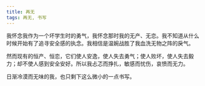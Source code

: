 ```yaml
---
title: 再无
tags: 再无, 书写
---
```



我怀念我作为一个坏学生时的勇气，我怀念那时我的无产、无恋。我不知道从什么时候开始有了追寻安全感的执念。我相信是温婉战胜了我血洗无物之阵的戾气。

然而现有的恒产、恒恋，它们使人安逸，使人失去勇气；使人败坏，使人失去毅力；却不使人感到安全安好。所以我忐忑而挣扎，敏感而忧伤，哀愤而无力。

日渐冷漠而无味的我，也只剩下这么微小的一点书写。

